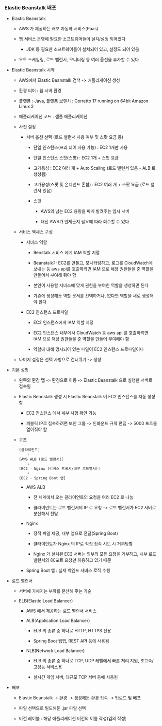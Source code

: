 ### Elastic Beanstalk 배포

* Elastic Beanstalk

    - AWS 가 제공하는 배포 자동화 서비스(Paas)

    - 웹 서비스 운영에 필요한 소프트웨어들이 설치/설정 되어있다

        - JDK 등 필요한 소프트웨어들이 설치되어 있고, 설정도 되어 있음

    - 오토 스케일링, 로드 밸런서, 모니터링 등 여러 옵션을 추가할 수 있다

* Elastic Beanstalk 시작

    - AWS에서 Elastic Beanstalk 검색 -> 애플리케이션 생성

    - 환경 티어 : 웹 서버 환경

    - 플랫폼 : Java, 플랫폼 브랜치 : Corretto 17 running on 64bit Amazon Linux 2

    - 애플리케이션 코드 : 샘플 애플리케이션

    - 사전 설정

        - 서버 옵션 선택 (로드 밸런서 사용 여부 및 스팟 요금 등)

            - 단일 인스턴스(프리 티어 사용 가능) : EC2 1개만 사용

            - 단일 인스턴스 스팟(스팟) : EC2 1개 + 스팟 요금

            - 고가용성 : EC2 여러 개 + Auto Scaling (로드 밸런서 있음 - ALB 로 생성됨)

            - 고가용성(스팟 및 온디맨드 혼합) : EC2 여러 개 + 스팟 요금 (로드 밸런서 있음)

            - 스팟
            
                - AWS의 남는 EC2 용량을 싸게 빌려주는 임시 서버

                - 대신 AWS가 언제든지 필요에 따라 회수할 수 있다

    - 서비스 엑세스 구성 

        - 서비스 역할

            - Benstalk 서비스 에게 IAM 역할 지정

            - Beanstalk가 EC2를 만들고, 모니터링하고, 로그를 CloudWatch에 보내는 등 aws api를 호출하려면 IAM 으로 해당 권한들을 준 역할을 만들어서 부여해 줘야 함

            - 본인이 사용할 서비스에 맞게 권한을 부여한 역할을 생성하면 된다

            - 기존에 생성해둔 역할 문서를 선택하거나, 없다면 역할을 새로 생성해야 한다

        - EC2 인스턴스 프로파일

            - EC2 인스턴스에게 IAM 역할 지정

            - EC2 인스턴스 내부에서 CloudWatch 등 aws api 를 호출하려면 IAM 으로 해당 권한들을 준 역할을 만들어 부여해야 함

            - 역할에 대해 명시되어 있는 파일이 EC2 인스턴스 프로파일이다

    - 나머지 설정은 선택 사항으로 건너뛰기 -> 생성

* 기본 설명

    - 왼쪽의 환경 탭 -> 환경으로 이동 -> Elastic Beanstalk 으로 실행한 서버로 접속됨

    - Elastic Beanstalk 생성 시 Elastic Beanstalk 이 EC2 인스턴스를 자동 생성함

        - EC2 인스턴스 에서 세부 사항 확인 가능

        - 퍼블릭 IP로 접속하려면 보안 그룹 -> 인바운드 규칙 편집 -> 5000 포트를 열어줘야 함

    - 구조

        ```
        [클라이언트]
            ↓
        [AWS ALB (로드 밸런서)]
            ↓
        [EC2 - Nginx (리버스 프록시/내부 로드밸서)]
            ↓
        [EC2 - Spring Boot 앱]
        ```

        - AWS ALB
        
            - 전 세계에서 오는 클라이언트의 요청을 여러 EC2 로 나눔

            - 클라이언트는 로드 밸런서의 IP 로 요청 -> 로드 밸런서가 EC2 서버로 분산해서 전달

        - Nginx
        
            - 정적 파일 제공, 내부 앱으로 전달(Spring Boot)

            - 클라이언트가 Nginx 의 IP로 직접 접속 시도 시 거부당함

            - Nginx 가 설치된 EC2 서버는 외부의 모든 요청을 거부하고, 내부 로드밸런서의 80포트 요청만 허용하고 있기 때문

        - Spring Boot 앱 : 실제 벡엔드 서비스 로직 수행 

* 로드 밸런서

    - 서버에 가해지는 부하를 분산해 주는 기술

    - ELB(Elastic Load Balancer)

        - AWS 에서 제공하는 로드 밸런서 서비스

        - ALB(Application Load Balancer)

            - ELB 의 종류 중 하나로 HTTP, HTTPS 전용
            
            - Spring Boot 웹앱, REST API 등에 사용됨

        - NLB(Network Load Balancer)

            - ELB 의 종류 중 하나로 TCP, UDP 레벨에서 빠른 처리 지원, 초고속/고성능 서비스용
            
            - 실시간 게임 서버, 대규모 TCP 서버 등에 사용됨

* 배포

    - Elastic Beanstalk -> 환경 -> 생성해둔 환경 접속 -> 업로드 및 배포

    - 파일 선택으로 빌드해둔 .jar 파일 선택

    - 버전 레이블 : 해당 애플리케이션 버전의 이름 작성(임의 작성)
